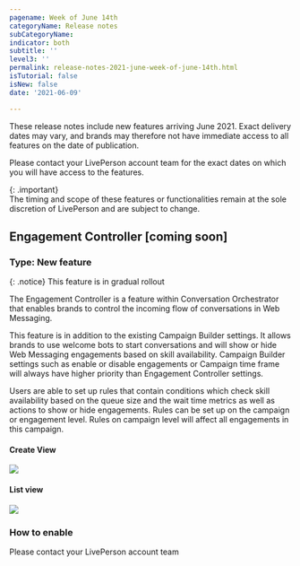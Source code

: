 ```yaml
---
pagename: Week of June 14th
categoryName: Release notes
subCategoryName: 
indicator: both
subtitle: ''
level3: ''
permalink: release-notes-2021-june-week-of-june-14th.html
isTutorial: false
isNew: false
date: '2021-06-09'

---
```


These release notes include new features arriving June 2021. Exact delivery dates may vary, and brands may therefore not have immediate access to all features on the date of publication.

Please contact your LivePerson account team for the exact dates on which you will have access to the features.

{: .important}  
The timing and scope of these features or functionalities remain at the sole discretion of LivePerson and are subject to change.

## Engagement Controller [coming soon]
### Type: New feature 

{: .notice}
This feature is in gradual rollout

The Engagement Controller is a feature within Conversation Orchestrator that enables brands to control the incoming flow of conversations in Web Messaging.

This feature is in addition to the existing Campaign Builder settings. It allows brands to use welcome bots to start conversations and will show or hide Web Messaging engagements based on skill availability. Campaign Builder settings such as enable or disable engagements or Campaign time frame will always have higher priority than Engagement Controller settings.

Users are able to set up rules that contain conditions which check skill availability based on the queue size and the wait time metrics as well as actions to show or hide engagements. Rules can be set up on the campaign or engagement level. Rules on campaign level will affect all engagements in this campaign.

#### Create View

![](//ce-sr.s3.eu-west-1.amazonaws.com/knowledge/img/EC1.png)

#### List view
![](//ce-sr.s3.eu-west-1.amazonaws.com/knowledge/img/EC2.png)

### How to enable
Please contact your LivePerson account team
